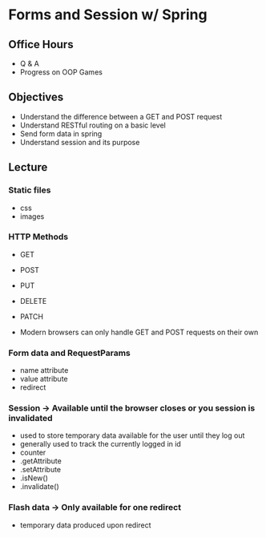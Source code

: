 # Forms and Session w/ Spring

## Office Hours

- Q & A
- Progress on OOP Games

## Objectives

- Understand the difference between a GET and POST request
- Understand RESTful routing on a basic level
- Send form data in spring
- Understand session and its purpose

## Lecture

### Static files

- css
- images

### HTTP Methods

- GET
- POST
- PUT
- DELETE
- PATCH

- Modern browsers can only handle GET and POST requests on their own

### Form data and RequestParams

- name attribute
- value attribute
- redirect

### Session -> Available until the browser closes or you session is invalidated

- used to store temporary data available for the user until they log out
- generally used to track the currently logged in id
- counter
- .getAttribute
- .setAttribute
- .isNew()
- .invalidate()

### Flash data -> Only available for one redirect

- temporary data produced upon redirect